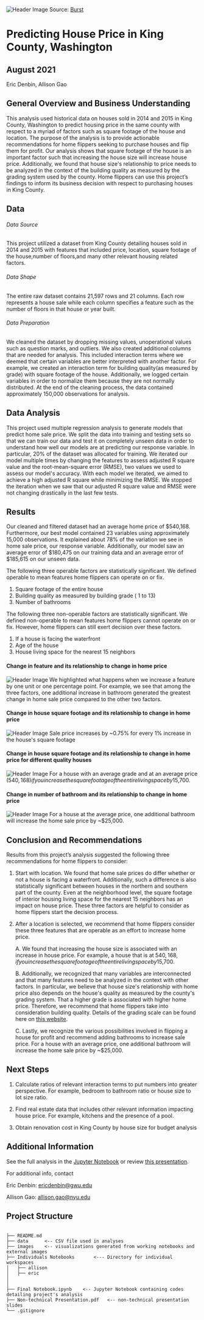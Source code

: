 ![Header Image](https://github.com/ericdnbn/Phase_2_Project/blob/main/Images/readme%20header%20image.jpg)
Source: [Burst](https://burst.shopify.com/photos/colorful-heritage-homes?q=house)

# Predicting House Price in King County, Washington

## August 2021

Eric Denbin, Allison Gao

## General Overview and Business Understanding
This analysis used historical data on houses sold in 2014 and 2015 in King County, Washington to predict housing price in the same county with respect to a myriad of factors such as square footage of the house and location. The purpose of the analysis is to provide actionable recommendations for home flippers seeking to purchase houses and flip them for profit. Our analysis shows that square footage of the house is an important factor such that increasing the house size will increase house price. Additionally, we found that house size's relationship to price needs to be analyzed in the context of the building quality as measured by the grading system used by the county. Home flippers can use this project’s findings to inform its business decision with respect to purchasing houses in King County. 

## Data 

###### Data Source
This project utilized a dataset from King County detailing houses sold in 2014 and 2015 with features that included price, location, square footage of the house,number of floors,and many other relevant housing related factors. 

###### Data Shape
The entire raw dataset contains 21,597 rows and 21 columns. Each row represents a house sale while each column specifies a feature such as the number of floors in that house or year built. 

###### Data Preparation
We cleaned the dataset by dropping missing values, unoperational values such as question marks, and outliers. We also created additional columns that are needed for analysis. This included interaction terms where we deemed that certain variables are better interpreted with another factor. For example, we created an interaction term for building quality(as measured by grade) with square footage of the house. Additionally, we logged certain variables in order to normalize them because they are not normally distributed. At the end of the cleaning process, the data contained approximately 150,000 observations for analysis. 

## Data Analysis 

This project used multiple regression analysis to generate models that predict home sale price. We split the data into training and testing sets so that we can train our data and test it on completely unseen data in order to understand how well our models are at predicting our response variable. In particular, 20% of the dataset was allocated for training. We iterated our model multiple times by changing the features to assess adjusted R square value and the root-mean-square error (RMSE), two values we used to assess our model's accuracy. With each model we iterated, we aimed to achieve a high adjusted R square while minimizing the RMSE. We stopped the iteration when we saw that our adjusted R square value and RMSE were not changing drastically in the last few tests. 


## Results 

Our cleaned and filtered dataset had an average home price of $540,168. Furthermore, our best model contained 23 variables using approximately 15,000 observations. It explained about 78% of the variation we see in home sale price, our response variable. Additionally, our model saw an average error of $180,475 on our training data and an average error of $185,615 on our unseen data. 

The following three operable factors are statistically significant. We defined operable to mean features home flippers can operate on or fix. 

1. Square footage of the entire house
2. Building quality as measured by building grade ( 1 to 13)
3. Number of bathrooms

The following three non-operable factors are statistically significant. We defined non-operable to mean features home flippers cannot operate on or fix. However, home flippers can still exert decision over these factors. 

1. If a house is facing the waterfront 
2. Age of the house
3. House living space for the nearest 15 neighbors


#### Change in feature and its relationship to change in home price 

![Header Image](https://github.com/ericdnbn/Phase_2_Project/blob/main/Images/Image%201-magnitude%20of%20change.png)
We highlighted what happens when we increase a feature by one unit or one percentage point. For example, we see that among the three factors, one additional increase in bathroom generated the greatest change in home sale price compared to the other two factors. 


#### Change in house square footage and its relationship to change in home price 

![Header Image](https://github.com/ericdnbn/Phase_2_Project/blob/main/Images/image%202%20-%20square%20footage.png)
Sale price increases by ~0.75% for every 1% increase in the house's square footage


#### Change in house square footage and its relationship to change in home price for different quality houses

![Header Image](https://github.com/ericdnbn/Phase_2_Project/blob/main/Images/image%203%20-square%20footage%20w%20grade.png)
For a house with an average grade and at an average price ($540,168) if you increase the square footage of the entire living space by 1%, it will increase the sale price by  ~$5,700. 


#### Change in number of bathroom and its relationship to change in home price

![Header Image](https://github.com/ericdnbn/Phase_2_Project/blob/main/Images/Image%204-bathroom.png)
For a house at the average price, one additional bathroom will increase the home sale price by  ~$25,000. 



## Conclusion and Recommendations 

Results from this project’s analysis suggested the following three recommendations for home flippers to consider:

1. Start with location. We found that home sale prices do differ whether or not a house is facing a waterfront. Additionally, such a difference is also statistically significant between houses in the northern and southern part of the county. Even at the neighborhood level, the square footage of interior housing living space for the nearest 15 neighbors has an impact on house price. These three factors are helpful to consider as home flippers start the decision process. 

2. After a location is selected, we recommend that home flippers consider these three features that are operable as an effort to increase home price. 

    A. We found that increasing the house size is associated with an increase in house price. For example, a house that is at $540,168, if you increase the square footage of the entire living space by 1%, it will increase home sale price by  ~$5,700. 
    
    B. Additionally, we recognized that many variables are interconnected and that many features need to be analyzed in the context with other factors. In particular, we believe that house size's relationship with home price also depends on the house's quality as measured by the county's grading system. That a higher grade is associated with higher home price. Therefore, we recommend that home flippers take into consideration building quality. Details of the grading scale can be found here on [this website](https://info.kingcounty.gov/assessor/esales/Glossary.aspx?type=r). 
    
    C. Lastly, we recognize the various possibilities involved in flipping a house for profit and recommend adding bathrooms to increase sale price. For a house with an average price, one additional bathroom will increase the home sale price by  ~$25,000. 


## Next Steps

1. Calculate ratios of relevant interaction terms to put numbers into greater perspective. For example, bedroom to bathroom ratio or house size to lot size ratio. 

2. Find real estate data that includes other relevant information impacting house price. For example, kitchens and the presence of a pool. 

3. Obtain renovation cost in King County by house size for budget analysis 


## Additional Information

See the full analysis in the [Jupyter Notebook](https://github.com/ericdnbn/Phase_2_Project/blob/main/Final%20Notebook.ipynb) or review [this presentation](https://www.google.com/).

For additional info, contact

Eric Denbin: ericdenbin@gwu.edu

Allison Gao: allison.gao@nyu.edu

## Project Structure 

```## Project Structure

├── README.md
├── data      <-- CSV file used in analyses
├── images    <-- visualizations generated from working notebooks and external images
├── Individuals Notebooks       <--- Directory for individual workspaces
│   ├── allison
│   ├── eric
│   
│   
├── Final Notebook.ipynb    <-- Jupyter Notebook containing codes detailing project's analysis 
├── Non-technical Presentation.pdf   <-- non-technical presentation slides
└── .gitignore

